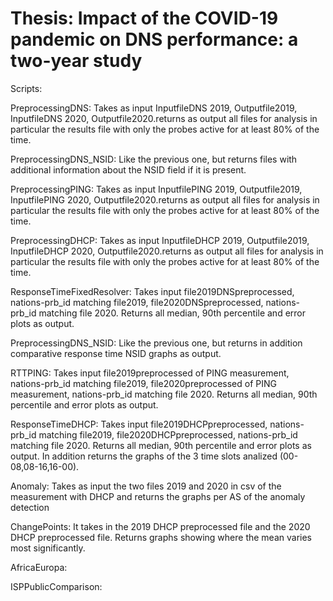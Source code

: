 # Thesis: Impact of the COVID-19 pandemic on DNS performance: a two-year study

Scripts:

PreprocessingDNS: Takes as input InputfileDNS 2019, Outputfile2019, InputfileDNS 2020, Outputfile2020.returns as output all files for analysis in particular the results file with only the probes active for at least 80% of the time.

PreprocessingDNS_NSID: Like the previous one, but returns files with additional information about the NSID field if it is present.

PreprocessingPING: Takes as input InputfilePING 2019, Outputfile2019, InputfilePING 2020, Outputfile2020.returns as output all files for analysis in particular the results file with only the probes active for at least 80% of the time.

PreprocessingDHCP: Takes as input InputfileDHCP 2019, Outputfile2019, InputfileDHCP 2020, Outputfile2020.returns as output all files for analysis in particular the results file with only the probes active for at least 80% of the time.

ResponseTimeFixedResolver: Takes input file2019DNSpreprocessed, nations-prb_id matching file2019, file2020DNSpreprocessed, nations-prb_id matching file 2020. Returns all median, 90th percentile and error plots as output. 

PreprocessingDNS_NSID: Like the previous one, but returns in addition comparative response time NSID graphs as output.

RTTPING: Takes input file2019preprocessed of PING measurement, nations-prb_id matching file2019, file2020preprocessed of PING measurement, nations-prb_id matching file 2020. Returns all median, 90th percentile and error plots as output. 

ResponseTimeDHCP: Takes input file2019DHCPpreprocessed, nations-prb_id matching file2019, file2020DHCPpreprocessed, nations-prb_id matching file 2020. Returns all median, 90th percentile and error plots as output. In addition returns the graphs of the 3 time slots analized (00-08,08-16,16-00).

Anomaly: Takes as input the two files 2019 and 2020 in csv of the measurement with DHCP and returns the graphs per AS of the anomaly detection

ChangePoints: It takes in the 2019 DHCP preprocessed file and the 2020 DHCP preprocessed file. Returns graphs showing where the mean varies most significantly.

AfricaEuropa:

ISPPublicComparison:
